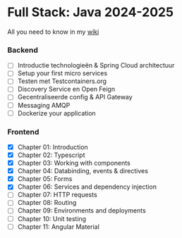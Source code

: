 # Full Stack: Java 2024-2025
All you need to know in my [wiki](https://github.com/pxlit-projects/3tiwfullstack-labs-Su-zenGeurtsPXL/wiki)

### Backend
- [ ]  Introductie technologieën & Spring Cloud architectuur
- [ ]  Setup your first micro services
- [ ]  Testen met Testcontainers.org
- [ ]  Discovery Service en Open Feign
- [ ]  Gecentraliseerde config & API Gateway
- [ ]  Messaging AMQP
- [ ]  Dockerize your application

### Frontend
- [x] Chapter 01: Introduction
- [x] Chapter 02: Typescript
- [x] Chapter 03: Working with components
- [x] Chapter 04: Databinding, events & directives
- [x] Chapter 05: Forms
- [x] Chapter 06: Services and dependency injection
- [ ] Chapter 07: HTTP requests
- [ ] Chapter 08: Routing
- [ ] Chapter 09: Environments and deployments
- [ ] Chapter 10: Unit testing
- [ ] Chapter 11: Angular Material
